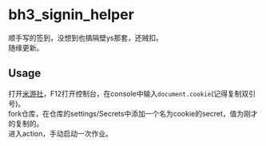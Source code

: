 # bh3_signin_helper

顺手写的签到，没想到也搞隔壁ys那套，还贼扣。  
随缘更新。  

## Usage
打开[米游社](https://bbs.mihoyo.com/bh3/)，F12打开控制台，在console中输入`document.cookie`(记得复制双引号)。  
fork仓库，在仓库的settings/Secrets中添加一个名为cookie的secret，值为刚才的复制的。  
进入action，手动启动一次作业。    

